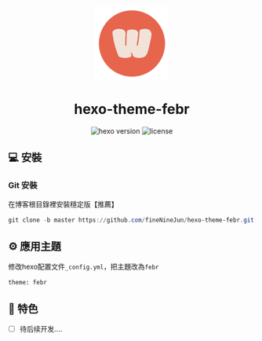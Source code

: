 <div align="center">

<img src="./source/img/favicon.png" width="150" height="150" />

# hexo-theme-febr

![hexo version](https://img.shields.io/badge/hexo-7.3.0+-0e83c)
![license](https://img.shields.io/github/license/fineNineJun/hexo-theme-febr?color=FF5531)

</div>

## 💻 安裝

### Git 安裝

在博客根目錄裡安裝穩定版【推薦】

```powershell
git clone -b master https://github.com/fineNineJun/hexo-theme-febr.git themes/febr
```

## ⚙ 應用主題

修改hexo配置文件`_config.yml`，把主題改為`febr`

```
theme: febr
```

## 🎉 特色

- [ ] 待后续开发....
